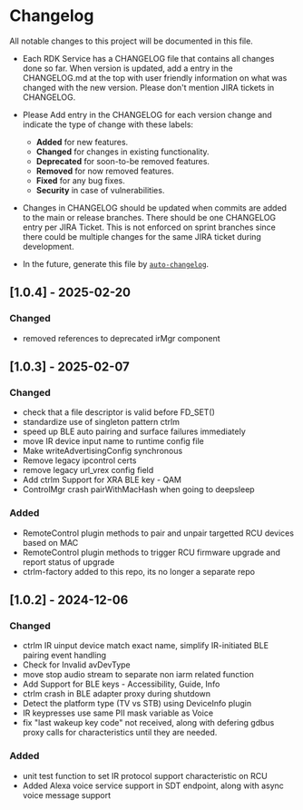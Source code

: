 # Changelog

All notable changes to this project will be documented in this file.

* Each RDK Service has a CHANGELOG file that contains all changes done so far. When version is updated, add a entry in the CHANGELOG.md at the top with user friendly information on what was changed with the new version. Please don't mention JIRA tickets in CHANGELOG. 

* Please Add entry in the CHANGELOG for each version change and indicate the type of change with these labels:
    * **Added** for new features.
    * **Changed** for changes in existing functionality.
    * **Deprecated** for soon-to-be removed features.
    * **Removed** for now removed features.
    * **Fixed** for any bug fixes.
    * **Security** in case of vulnerabilities.

* Changes in CHANGELOG should be updated when commits are added to the main or release branches. There should be one CHANGELOG entry per JIRA Ticket. This is not enforced on sprint branches since there could be multiple changes for the same JIRA ticket during development. 

* In the future, generate this file by [`auto-changelog`](https://github.com/CookPete/auto-changelog).

## [1.0.4] - 2025-02-20

### Changed
- removed references to deprecated irMgr component


## [1.0.3] - 2025-02-07

### Changed
- check that a file descriptor is valid before FD_SET()
- standardize use of singleton pattern ctrlm
- speed up BLE auto pairing and surface failures immediately
- move IR device input name to runtime config file
- Make writeAdvertisingConfig synchronous
- Remove legacy ipcontrol certs
- remove legacy url_vrex config field
- Add ctrlm Support for XRA BLE key - QAM
- ControlMgr crash pairWithMacHash when going to deepsleep

### Added
- RemoteControl plugin methods to pair and unpair targetted RCU devices based on MAC
- RemoteControl plugin methods to trigger RCU firmware upgrade and report status of upgrade
- ctrlm-factory added to this repo, its no longer a separate repo


## [1.0.2] - 2024-12-06

### Changed
- ctrlm IR uinput device match exact name, simplify IR-initiated BLE pairing event handling
- Check for Invalid avDevType
- move stop audio stream to separate non iarm related function
- Add Support for BLE keys - Accessibility, Guide, Info
- ctrlm crash in BLE adapter proxy during shutdown
- Detect the platform type (TV vs STB) using DeviceInfo plugin
- IR keypresses use same PII mask variable as Voice
- fix "last wakeup key code" not received, along with defering gdbus proxy calls for characteristics until they are needed.

### Added
- unit test function to set IR protocol support characteristic on RCU
- Added Alexa voice service support in SDT endpoint, along with async voice message support

